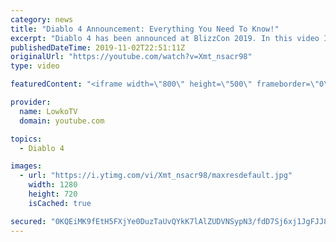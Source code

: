 ```yaml
---
category: news
title: "Diablo 4 Announcement: Everything You Need To Know!"
excerpt: "Diablo 4 has been announced at BlizzCon 2019. In this video I go over everything you need to know about this upcoming Blizzard Entertainment game."
publishedDateTime: 2019-11-02T22:51:11Z
originalUrl: "https://youtube.com/watch?v=Xmt_nsacr98"
type: video

featuredContent: "<iframe width=\"800\" height=\"500\" frameborder=\"0\" src=\"https://www.youtube.com/embed/Xmt_nsacr98\" allow=\"accelerometer; autoplay; encrypted-media; gyroscope; picture-in-picture\" allowfullscreen></iframe>"

provider:
  name: LowkoTV
  domain: youtube.com

topics:
  - Diablo 4

images:
  - url: "https://i.ytimg.com/vi/Xmt_nsacr98/maxresdefault.jpg"
    width: 1280
    height: 720
    isCached: true

secured: "0KQEiMK9fEtH5FXjYe0DuzTaUvQYkK7lAlZUDVNSypN3/fdD7Sj6xj1JgFJJ8MJxATxJCXZuCXaX5Mf15LmxKZ/lfNj+a6Ki2iJuewavh/gntXnQDgPp94ddJ3VBA3rMLwtdpGYvPcuOPR3MCPgS6drsWNfh0c06FollmQ21wR039xjg3GUINGf45Aa/89ZYpYFAThA8oNR9GQiCJoDekkRG0m7RJ1Yyyzk2t1Zan5zlC5c/6tqluGlJefie3pqmDiwZFcRyXlETXV29yhyQaEVLEncM6dH/kKamBgpAvKXyF1uha0LB4VvCOg0NvWWytEBUBSQnaNaKPJlsr9ZPTEr6kp/pVpDgai6xHoY/CkQAo0hyTBGJIrDUBnddgKehFrN57wPxvTZb6t9t4Z7qSYA3E5jcGtaW/SBjjUr+DgS4+QyN/264QD85FaqzT74A;GCslvmnMJOxa742MMCgy2g=="
---
```


